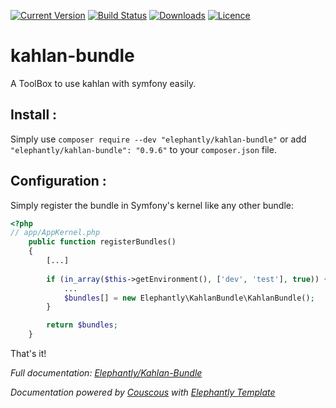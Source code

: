 [![Current Version](https://img.shields.io/packagist/v/elephantly/kahlan-bundle.svg)](https://packagist.org/packages/elephantly/kahlan-bundle) [![Build Status](https://travis-ci.org/elephantly/kahlan-bundle.svg?branch=master)](https://travis-ci.org/elephantly/kahlan-bundle) [![Downloads](https://img.shields.io/packagist/dt/elephantly/kahlan-bundle.svg)](https://packagist.org/packages/elephantly/kahlan-bundle) [![Licence](https://img.shields.io/packagist/l/elephantly/kahlan-bundle.svg)](https://packagist.org/packages/elephantly/kahlan-bundle)
# kahlan-bundle
A ToolBox to use kahlan with symfony easily.

## Install :
Simply use `composer require --dev "elephantly/kahlan-bundle"` or add `"elephantly/kahlan-bundle": "0.9.6"` to your `composer.json` file.

## Configuration :
Simply register the bundle in Symfony's kernel like any other bundle:

```php
<?php
// app/AppKernel.php
    public function registerBundles()
    {
        [...]
        
        if (in_array($this->getEnvironment(), ['dev', 'test'], true)) {
            ...
            $bundles[] = new Elephantly\KahlanBundle\KahlanBundle();
        }

        return $bundles;
    }
```

That's it!

*Full documentation: [Elephantly/Kahlan-Bundle](https://elephantly.github.io/kahlan-bundle/)*

*Documentation powered by [Couscous](http://couscous.io/) with [Elephantly Template](https://github.com/elephantly/ElephantlyCouscous)*
